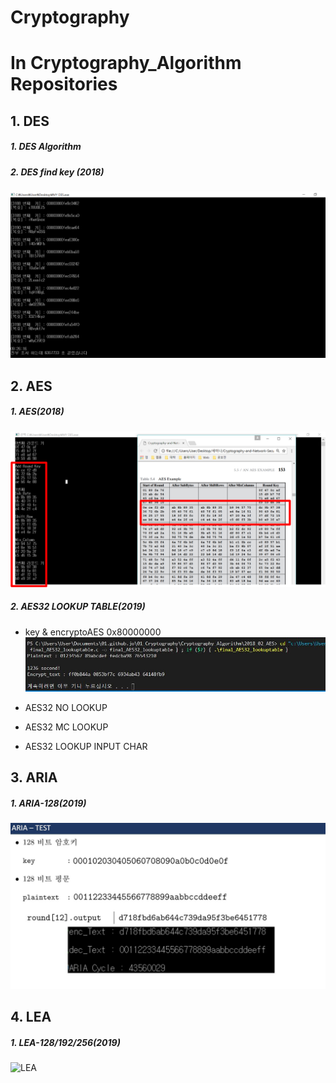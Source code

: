 # Cryptography

# In Cryptography_Algorithm Repositories

## 1. DES
  ##### 1. DES Algorithm
  
  ##### 2. DES find key (2018)
  
  ![findkey](./Cryptography_Algorithm/2018_01_DES/MD/DES_brute-force.PNG)
  
## 2. AES
  
  ##### 1. AES(2018)
  
  ![AES_EXE](./Cryptography_Algorithm/2018_02_AES/MD/AES_3.png)

  ##### 2. AES32 LOOKUP TABLE(2019)  
  - key & encryptoAES 0x80000000 
![AE32_EXE_0X80000000](./Cryptography_Algorithm/2018_02_AES/MD/AES32_LOOKUP_0X80000000_time.JPG)
  
    
 - AES32 NO LOOKUP
  
 - AES32 MC LOOKUP
  
 - AES32 LOOKUP INPUT CHAR

 ## 3. ARIA
  
  ##### 1. ARIA-128(2019)

  ![ARIA](Cryptography_Algorithm/2019_03_ARIA/%EA%B2%B0%EA%B3%BC%20%EC%BA%A1%EC%B2%98/ARIA%20%EA%B2%B0%EA%B3%BC%20%EB%B3%B4%EC%9D%B4%EA%B8%B0.JPG?raw=true)


 ## 4. LEA  

  ##### 1. LEA-128/192/256(2019)

![LEA](https://user-images.githubusercontent.com/46625602/61846555-79c05300-aee2-11e9-8f92-3617c53df8a4.png)
